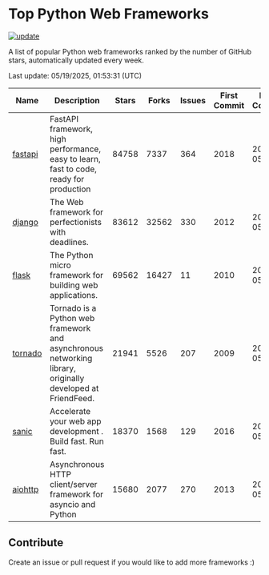 # Top Python Web Frameworks

[![update](https://github.com/sunnysid3up/python-web-frameworks/actions/workflows/update.yml/badge.svg)](https://github.com/sunnysid3up/python-web-frameworks/actions/workflows/update.yml)

A list of popular Python web frameworks ranked by the number of GitHub stars, automatically updated every week.

Last update: 05/19/2025, 01:53:31 (UTC)

| Name          | Description          | Stars                     | Forks          | Issues               | First Commit        | Last Commit         |
|---------------|----------------------|---------------------------|----------------|----------------------|---------------------|---------------------|
| [fastapi](https://github.com/fastapi/fastapi) | FastAPI framework, high performance, easy to learn, fast to code, ready for production | 84758 | 7337 | 364 | 2018 | 2025-05-19 |
| [django](https://github.com/django/django) | The Web framework for perfectionists with deadlines. | 83612 | 32562 | 330 | 2012 | 2025-05-19 |
| [flask](https://github.com/pallets/flask) | The Python micro framework for building web applications. | 69562 | 16427 | 11 | 2010 | 2025-05-19 |
| [tornado](https://github.com/tornadoweb/tornado) | Tornado is a Python web framework and asynchronous networking library, originally developed at FriendFeed. | 21941 | 5526 | 207 | 2009 | 2025-05-19 |
| [sanic](https://github.com/sanic-org/sanic) |  Accelerate your web app development . Build fast. Run fast. | 18370 | 1568 | 129 | 2016 | 2025-05-18 |
| [aiohttp](https://github.com/aio-libs/aiohttp) | Asynchronous HTTP client/server framework for asyncio and Python | 15680 | 2077 | 270 | 2013 | 2025-05-19 |

## Contribute 

Create an issue or pull request if you would like to add more frameworks :)